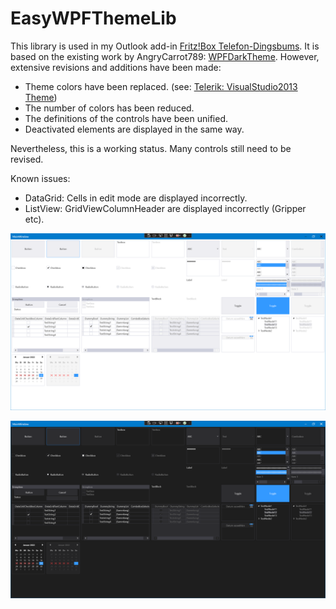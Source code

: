 # EasyWPFThemeLib
 
This library is used in my Outlook add-in [Fritz!Box Telefon-Dingsbums](https://github.com/Kruemelino/FritzBoxTelefon-dingsbums). 
It is based on the existing work by AngryCarrot789: [WPFDarkTheme](https://github.com/AngryCarrot789/WPFDarkTheme). 
However, extensive revisions and additions have been made:
* Theme colors have been replaced. (see: [Telerik: VisualStudio2013 Theme](https://docs.telerik.com/devtools/wpf/styling-and-appearance/themes-suite/visualstudio2013))
* The number of colors has been reduced.
* The definitions of the controls have been unified.
* Deactivated elements are displayed in the same way.

Nevertheless, this is a working status. Many controls still need to be revised.

Known issues:
* DataGrid: Cells in edit mode are displayed incorrectly.
* ListView: GridViewColumnHeader are displayed incorrectly (Gripper etc).

![Light](./doc/Light.png)

![Dark](./doc/Dark.png)